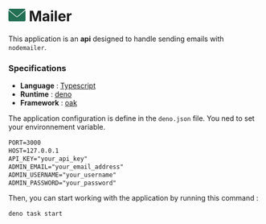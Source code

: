 # ![logo](./mailer.png) Mailer

This application is an **api** designed to handle sending emails with `nodemailer`.

### Specifications

- **Language** : [Typescript](https://www.typescriptlang.org/)
- **Runtime** : [deno](https://deno.com/)
- **Framework** : [oak](https://deno.land/x/oak)

The application configuration is define in the `deno.json` file. You ned to set your environnement variable.

```
PORT=3000
HOST=127.0.0.1
API_KEY="your_api_key"
ADMIN_EMAIL="your_email_address"
ADMIN_USERNAME="your_username"
ADMIN_PASSWORD="your_password"
```

Then, you can start working with the application by running this command :

```sh
deno task start
```
